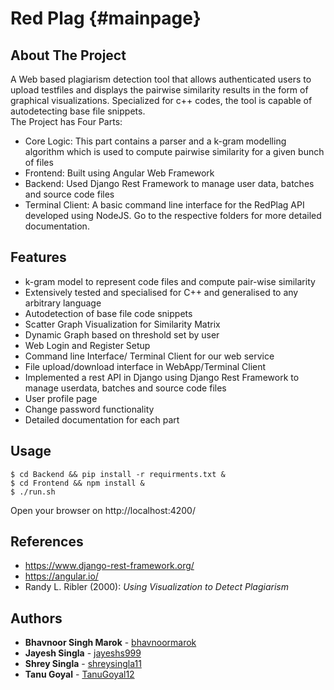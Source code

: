 Red Plag                         {#mainpage}
============
## About The Project 

A Web based plagiarism detection tool that allows authenticated users to upload testfiles and displays the pairwise similarity results in the form of graphical visualizations. Specialized for c++ codes, the tool is capable of autodetecting base file snippets.  
The Project has Four Parts:
* Core Logic: This part contains a parser and a k-gram modelling algorithm which is used to compute pairwise similarity for a given bunch of files
* Frontend: Built using Angular Web Framework
* Backend: Used Django Rest Framework to manage user data, batches and source code files  
* Terminal Client: A basic command line interface for the RedPlag API developed using NodeJS. 
Go to the respective folders for more detailed documentation.

## Features
* k-gram model to represent code files and compute pair-wise similarity
* Extensively tested and specialised for C++ and generalised to any arbitrary language
* Autodetection of base file code snippets
* Scatter Graph Visualization for Similarity Matrix
* Dynamic Graph based on threshold set by user
* Web Login and Register Setup 
* Command line Interface/ Terminal Client for our web service
* File upload/download interface in WebApp/Terminal Client
* Implemented a rest API in Django using Django Rest Framework to manage userdata, batches and source code files
* User profile page
* Change password functionality
* Detailed documentation for each part
        

## Usage
```
$ cd Backend && pip install -r requirments.txt &
$ cd Frontend && npm install & 
$ ./run.sh
```
Open your browser on http://localhost:4200/ 

## References
* https://www.django-rest-framework.org/
* https://angular.io/
* Randy L. Ribler (2000): _Using Visualization to Detect Plagiarism_

## Authors
* **Bhavnoor Singh Marok** - [bhavnoormarok](https://github.com/bhavnoormarok)
* **Jayesh Singla** - [jayeshs999](https://github.com/jayeshs999)
* **Shrey Singla** - [shreysingla11](https://github.com/shreysingla11)
* **Tanu Goyal** - [TanuGoyal12](https://github.com/TanuGoyal12)
